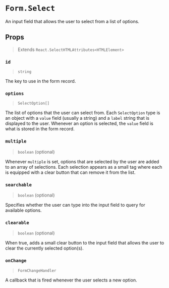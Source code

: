 # `Form.Select`

An input field that allows the user to select from a list of options.

## Props
> Extends `React.SelectHTMLAttributes<HTMLElement>`

### `id`
> `string`

The key to use in the form record.

### `options`
> `SelectOption[]`

The list of options that the user can select from. Each `SelectOption` type is
an object with a `value` field (usually a string) and a `label` string that is
displayed to the user. Whenever an option is selected, the `value` field is what
is stored in the form record.

### `multiple`
> `boolean` (optional)

Whenever `multiple` is set, options that are selected by the user are added to
an array of selections. Each selection appears as a small tag where each is
equipped with a clear button that can remove it from the list.

### `searchable`
> `boolean` (optional)

Specifies whether the user can type into the input field to query for available
options.

### `clearable`
> `boolean` (optional)

When true, adds a small clear button to the input field that allows the user to
clear the currently selected option(s).

### `onChange`
> `FormChangeHandler`

A callback that is fired whenever the user selects a new option.
